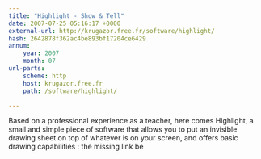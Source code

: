 ```yaml
---
title: "Highlight - Show & Tell"
date: 2007-07-25 05:16:17 +0000
external-url: http://krugazor.free.fr/software/highlight/
hash: 2642878f362ac4be893bf17204ce6429
annum:
    year: 2007
    month: 07
url-parts:
    scheme: http
    host: krugazor.free.fr
    path: /software/highlight/

---
```


Based on a professional experience as a teacher, here comes Highlight, a small and simple piece of software that allows you to put an invisible drawing sheet on top of whatever is on your screen, and offers basic drawing capabilities : the missing link be
